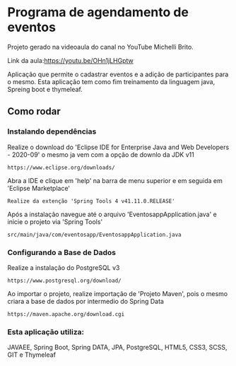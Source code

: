 # Programa de agendamento de eventos

Projeto gerado na videoaula do canal no YouTube Michelli Brito.

Link da aula:https://youtu.be/OHn1jLHGptw

Aplicação que permite o cadastrar eventos e a adição de participantes para o mesmo. Esta aplicação tem como fim treinamento da linguagem java, Spreing boot e thymeleaf.

## Como rodar

### Instalando dependências
Realize o download do 'Eclipse IDE for Enterprise Java and Web Developers - 2020-09' o mesmo ja vem com a opção de downlo da JDK v11
```
https://www.eclipse.org/downloads/
```

Abra a IDE e clique em 'help' na barra de menu superior e em seguida em 'Eclipse Marketplace'
```
Realize da extenção 'Spring Tools 4 v41.11.0.RELEASE'
```

Após a instalação navegue até o arquivo 'EventosappApplication.java' e inicie o projeto via 'Spring Tools'
```
src/main/java/com/eventosapp/EventosappApplication.java
```

### Configurando a Base de Dados
Realize a instalação do PostgreSQL v3
```
https://www.postgresql.org/download/
```

Ao importar o projeto, realize importação de 'Projeto Maven', pois o mesmo criara a base de dados por intermedio do Spring Data
```
https://maven.apache.org/download.cgi
```
### Esta aplicação utiliza: 
JAVAEE, Spring Boot, Spring DATA, JPA, PostgreSQL, HTML5, CSS3, SCSS, GIT e Thymeleaf
